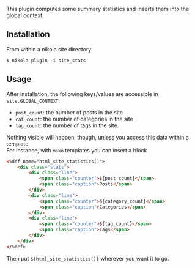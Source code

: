 This plugin computes some summary statistics and inserts them into the global context.

## Installation

From within a nikola site directory:

```
$ nikola plugin -i site_stats
```

## Usage

After installation, the following keys/values are accessible in `site.GLOBAL_CONTEXT`:

* `post_count`: the number of posts in the site
* `cat_count`: the number of categories in the site
* `tag_count`: the number of tags in the site.

Nothing visible will happen, though, unless you access this data within a template.  
For instance, with `mako` templates you can insert a block

```html
<%def name="html_site_statistics()">
    <div class="stats">
        <div class="line">
            <span class="counter">${post_count}</span>
            <span class="caption">Posts</span>
        </div>
        <div class="line">
            <span class="counter">${category_count}</span>
            <span class="caption">Categories</span>
        </div>
        <div class="line">
            <span class="counter">${tag_count}</span>
            <span class="caption">Tags</span>
        </div>
    </div>
</%def>
```

Then put `${html_site_statistics()}` wherever you want it to go.

